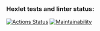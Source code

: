 ### Hexlet tests and linter status:

[![Actions Status](https://github.com/AnzhelaSemkina/frontend-project-11/workflows/hexlet-check/badge.svg)](https://github.com/AnzhelaSemkina/frontend-project-11/actions)
[![Maintainability](https://api.codeclimate.com/v1/badges/a1ae1798ed3f5c871c3e/maintainability)](https://codeclimate.com/github/AnzhelaSemkina/frontend-project-11/maintainability)
